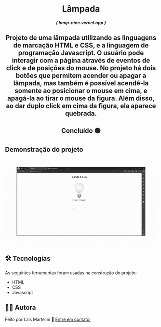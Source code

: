 <h1 align="center">Lâmpada</h1>

<h5 align= "center">( lamp-nine.vercel.app )</h5>

<h2 align="center">
    Projeto de uma lâmpada utilizando as linguagens de marcação HTML e CSS, e a linguagem de programação Javascript.
    O usuário pode interagir com a página através de eventos de click e de posições do mouse. No projeto há dois botões que permitem acender ou apagar a lâmpada, mas também é possível acendê-la somente
    ao posicionar o mouse em cima, e apagá-la ao tirar o mouse da figura. Além disso, ao dar duplo click em cima da figura, ela aparece quebrada.
</h2>

<h2 align="center"> 
	Concluído 🟢
</h2>

<h2> 
	Demonstração do projeto
</h2>
<img src="imagens/lamp_gif.gif" alt="Demonstração do projeto">

<h2> 
	 🛠 Tecnologias
</h2>

As seguintes ferramentas foram usadas na construção do projeto:

- HTML
- CSS
- Javascript


## 👩🏻 Autora

Feito por Laís Martelini 👋 [Entre em contato!](https://www.linkedin.com/in/laís-martelini/)
